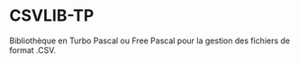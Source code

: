 # CSVLIB-TP
Bibliothèque en Turbo Pascal ou Free Pascal pour la gestion des fichiers de format .CSV.
